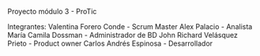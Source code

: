 Proyecto módulo 3 - ProTic

Integrantes:
Valentina Forero Conde - Scrum Master
Alex Palacio - Analista
María Camila Dossman - Administrador de BD
John Richard Velásquez Prieto - Product owner
Carlos Andrés Espinosa - Desarrollador


